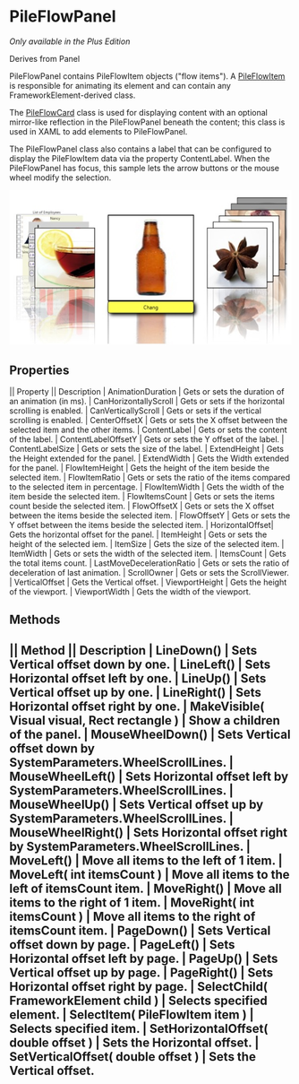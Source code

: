 # PileFlowPanel
_Only available in the Plus Edition_

Derives from Panel

PileFlowPanel contains PileFlowItem objects ("flow items"). A [PileFlowItem](PileFlowItem) is responsible for animating its element and can contain any FrameworkElement-derived class.

The [PileFlowCard](PileFlowCard) class is used for displaying content with an optional mirror-like reflection in the PileFlowPanel beneath the content; this class is used in XAML to add elements to PileFlowPanel.

The PileFlowPanel class also contains a label that can be configured to display the PileFlowItem data via the property ContentLabel. When the PileFlowPanel has focus, this sample lets the arrow buttons or the mouse wheel modify the selection.

![](PileFlowPanel_pileflowpanel.jpg)

## Properties
|| Property || Description
| AnimationDuration | Gets or sets the duration of an animation (in ms).
| CanHorizontallyScroll | Gets or sets if the horizontal scrolling is enabled.
| CanVerticallyScroll | Gets or sets if the vertical scrolling is enabled.
| CenterOffsetX | Gets or sets the X offset between the selected item and the other items.
| ContentLabel | Gets or sets the content of the label.
| ContentLabelOffsetY | Gets or sets the Y offset of the label.
| ContentLabelSize | Gets or sets the size of the label.
| ExtendHeight | Gets the Height extended for the panel.
| ExtendWidth | Gets the Width extended for the panel.
| FlowItemHeight | Gets the height of the item beside the selected item.
| FlowItemRatio | Gets or sets the ratio of the items compared to the selected item in percentage.
| FlowItemWidth | Gets the width of the item beside the selected item.
| FlowItemsCount | Gets or sets the items count beside the selected item.
| FlowOffsetX | Gets or sets the X offset between the items beside the selected item.
| FlowOffsetY | Gets or sets the Y offset between the items beside the selected item.
| HorizontalOffset| Gets the horizontal offset for the panel.
| ItemHeight | Gets or sets the height of the selected iem.
| ItemSize | Gets the size of the selected item.
| ItemWidth | Gets or sets the width of the selected item.
| ItemsCount | Gets the total items count.
| LastMoveDecelerationRatio | Gets or sets the ratio of deceleration of last animation.
| ScrollOwner | Gets or sets the ScrollViewer.
| VerticalOffset | Gets the Vertical offset.
| ViewportHeight | Gets the height of the viewport.
| ViewportWidth | Gets the width of the viewport.

## Methods
|| Method || Description
| LineDown() | Sets Vertical offset down by one.
| LineLeft() | Sets Horizontal offset left by one.
| LineUp() | Sets Vertical offset up by one.
| LineRight() | Sets Horizontal offset right by one.
| MakeVisible( Visual visual, Rect rectangle ) | Show a children of the panel.
| MouseWheelDown() | Sets Vertical offset down by SystemParameters.WheelScrollLines.
| MouseWheelLeft() | Sets Horizontal offset left by SystemParameters.WheelScrollLines.
| MouseWheelUp() | Sets Vertical offset up by SystemParameters.WheelScrollLines.
| MouseWheelRight() | Sets Horizontal offset right by SystemParameters.WheelScrollLines.
| MoveLeft() | Move all items to the left of 1 item.
| MoveLeft( int itemsCount ) | Move all items to the left of itemsCount item.
| MoveRight() | Move all items to the right of 1 item.
| MoveRight( int itemsCount ) | Move all items to the right of itemsCount item.
| PageDown() | Sets Vertical offset down by page.
| PageLeft() | Sets Horizontal offset left by page.
| PageUp() | Sets Vertical offset up by page.
| PageRight() | Sets Horizontal offset right by page.
| SelectChild( FrameworkElement child ) | Selects specified element.
| SelectItem( PileFlowItem item ) | Selects specified item.
| SetHorizontalOffset( double offset ) | Sets the Horizontal offset.
| SetVerticalOffset( double offset ) | Sets the Vertical offset.
---